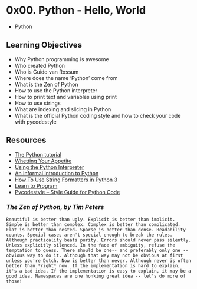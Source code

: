 # __0x00. Python - Hello, World__
* Python
## __Learning Objectives__

*    Why Python programming is awesome
*    Who created Python
*    Who is Guido van Rossum
*    Where does the name ‘Python’ come from
*    What is the Zen of Python
*    How to use the Python interpreter
*    How to print text and variables using print
*    How to use strings
*    What are indexing and slicing in Python
*    What is the official Python coding style and how to check your code with pycodestyle
## __Resources__

*    [The Python tutorial](https://docs.python.org/3/tutorial/index.html "Title")
*    [Whetting Your Appetite](https://docs.python.org/3/tutorial/appetite.html "Title")
*    [Using the Python Interpreter](https://docs.python.org/3/tutorial/interpreter.html "Title")
*    [An Informal Introduction to Python](https://docs.python.org/3/tutorial/introduction.html "Title")
*    [How To Use String Formatters in Python 3](https://realpython.com/python-f-strings/ "Title")
*    [Learn to Program](https://www.youtube.com/playlist?list=PLGLfVvz_LVvTn3cK5e6LjhgGiSeVlIRwt "Title")
*    [Pycodestyle – Style Guide for Python Code](https://pypi.org/project/pycodestyle/ "Title")

### _The Zen of Python, by Tim Peters_

`Beautiful is better than ugly.
Explicit is better than implicit.
Simple is better than complex.
Complex is better than complicated.
Flat is better than nested.
Sparse is better than dense.
Readability counts.
Special cases aren't special enough to break the rules.
Although practicality beats purity.
Errors should never pass silently.
Unless explicitly silenced.
In the face of ambiguity, refuse the temptation to guess.
There should be one-- and preferably only one --obvious way to do it.
Although that way may not be obvious at first unless you're Dutch.
Now is better than never.
Although never is often better than *right* now.
If the implementation is hard to explain, it's a bad idea.
If the implementation is easy to explain, it may be a good idea.
Namespaces are one honking great idea -- let's do more of those!`

